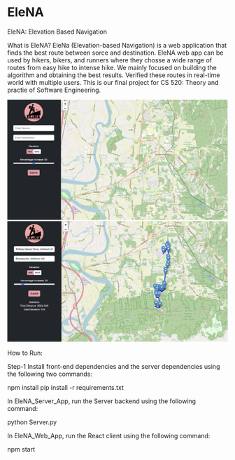 # EleNA 

EleNA: Elevation Based Navigation

What is EleNA?
EleNa (Elevation-based Navigation) is a web application that finds the best route between sorce and destination. EleNA web app can be used by hikers, bikers, and runners where they chosse a wide range of routes from easy hike to intense hike. We mainly focused on building the algorithm and obtaining the best results. Verified these routes in real-time world with multiple users. This is our final project for CS 520: Theory and practie of Software Engineering.  

![EleNA!](./EleNA_Web_App/public/ReadMe1.png)
![EleNA!](./EleNA_Web_App/public/ReadMe2.png)

How to Run:

Step-1 Install front-end dependencies and the server dependencies using the following two commands:

npm install
pip install -r requirements.txt

In EleNA_Server_App, run the Server backend using the following command:

python Server.py

In EleNA_Web_App, run the React client using the following command:

npm start


 

